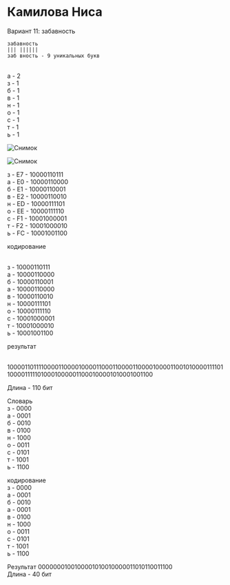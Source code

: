 <h1>Камилова Ниса</h1>
Вариант 11: забавность

```
забавность
||| ||||||
заб вность - 9 уникальных букв
```
<br>а - 2
<br>з - 1
<br>б - 1
<br>в - 1
<br>н - 1
<br>о - 1
<br>с - 1
<br>т - 1
<br>ь - 1

![Снимок](https://github.com/user-attachments/assets/e435298d-ce41-4e42-b35e-80127c2a1844)


![Снимок](https://github.com/user-attachments/assets/5b65c9c2-bd20-4795-bacb-8b5edf1e1dc4)


з - E7 - 10000110111
<br>а - E0 - 10000110000
<br>б - E1 - 10000110001
<br>в - E2 - 10000110010
<br>н - ED - 10000111101
<br>о - EE - 10000111110
<br>с - F1 - 10001000001
<br>т - F2 - 10001000010
<br>ь - FC - 10001001100

кодирование

<br>з - 10000110111
<br>а - 10000110000
<br>б - 10000110001
<br>а - 10000110000
<br>в - 10000110010
<br>н - 10000111101
<br>о - 10000111110
<br>с - 10001000001
<br>т - 10001000010
<br>ь - 10001001100

результат

<br>10000110111100001100001000011000110000110000100001100101000011110110000111110100010000011000100001010001001100

Длина - 110 бит

Словарь
<br>з - 0000
<br>а - 0001
<br>б - 0010
<br>в - 0100
<br>н - 1000
<br>о - 0011
<br>с - 0101
<br>т - 1001
<br>ь - 1100

кодирование
<br>з - 0000
<br>а - 0001
<br>б - 0010
<br>а - 0001
<br>в - 0100
<br>н - 1000
<br>о - 0011
<br>с - 0101
<br>т - 1001
<br>ь - 1100

Результат
0000000100100001010010000011010110011100
<br>Длина - 40 бит
